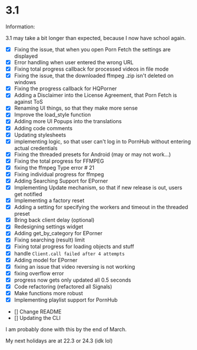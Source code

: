 # 3.1 

Information:

3.1 may take a bit longer than expected, because I now have school again.

- [x] Fixing the issue, that when you open Porn Fetch the settings are displayed
- [x] Error handling when user entered the wrong URL
- [x] Fixing total progress callback for processed videos in file mode
- [x] Fixing the issue, that the downloaded ffmpeg .zip isn't deleted on windows
- [x] Fixing the progress callback for HQPorner
- [x] Adding a Disclaimer into the License Agreement, that Porn Fetch is against ToS
- [x] Renaming UI things, so that they make more sense
- [x] Improve the load_style function
- [x] Adding more UI Popups into the translations
- [x] Adding code comments
- [x] Updating stylesheets
- [x] implementing logic, so that user can't log in to PornHub without entering actual credentials
- [x] Fixing the threaded presets for Android (may or may not work...)
- [x] Fixing the total progress for FFMPEG
- [x] fixing the ffmpeg Type error # 21
- [x] Fixing individual progress for ffmpeg
- [x] Adding Searching Support for EPorner
- [x] Implementing Update mechanism, so that if new release is out, users get notified
- [x] Implementing a factory reset
- [x] Adding a setting for specifying the workers and timeout in the threaded preset
- [x] Bring back client delay (optional)
- [x] Redesigning settings widget
- [x] Adding get_by_category for EPorner
- [x] Fixing searching (result) limit
- [x] Fixing total progress for loading objects and stuff
- [x] handle `Client.call failed after 4 attempts`
- [x] Adding model for EPorner
- [x] fixing an issue that video reversing is not working
- [x] fixing overflow error
- [x] progress now gets only updated all 0.5 seconds
- [x] Code refactoring (refactored all Signals)
- [x] Make functions more robust
- [x] Implementing playlist support for PornHub
- [] Change README
- [] Updating the CLI

I am probably done with this by the end of March.

My next holidays are at 22.3 or 24.3 (idk lol)